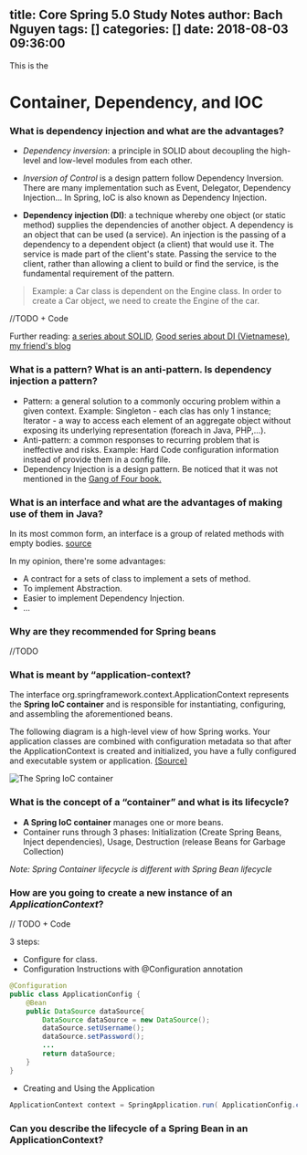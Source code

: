 title: Core Spring 5.0 Study Notes
author: Bach Nguyen
tags: []
categories: []
date: 2018-08-03 09:36:00
---
This is the 

# Container, Dependency, and IOC

### What is dependency injection and what are the advantages?

- *Dependency inversion*: a principle in SOLID about decoupling the high-level and low-level modules from each other. 
- *Inversion of Control* is a design pattern follow Dependency Inversion. There are many implementation such as Event, Delegator, Dependency Injection... In Spring, IoC is also known as Dependency Injection.

- **Dependency injection (DI)**: a technique whereby one object (or static method) supplies the dependencies of another object. A dependency is an object that can be used (a service). An injection is the passing of a dependency to a dependent object (a client) that would use it. The service is made part of the client's state. Passing the service to the client, rather than allowing a client to build or find the service, is the fundamental requirement of the pattern.

> Example: a Car class is dependent on the Engine class. In order to create a Car object, we need to create the Engine of the car.

//TODO + Code

Further reading: [a series about SOLID](https://stackify.com/dependency-inversion-principle/), [Good series about DI (Vietnamese)](https://toidicodedao.com/2015/11/03/dependency-injection-va-inversion-of-control-phan-1-dinh-nghia/), [my friend's blog](https://fromnoobstogeeks.com/2018/05/21/dependency-injection/)

### What is a pattern? What is an anti-pattern. Is dependency injection a pattern?

- Pattern: a general solution to a commonly occuring problem within a given context. Example: Singleton - each clas has only 1 instance; Iterator - a way to access each element of an aggregate object without exposing its underlying representation (foreach in Java, PHP,...).
- Anti-pattern: a common responses to recurring problem that is ineffective and risks. Example: Hard Code configuration information instead of provide them in a config file.
- Dependency Injection is a design pattern. Be noticed that it was not mentioned in the [Gang of Four book.](https://softwareengineering.stackexchange.com/questions/135914/why-was-dependency-injection-pattern-not-included-in-the-gang-of-four/135982)

### What is an interface and what are the advantages of making use of them in Java?
In its most common form, an interface is a group of related methods with empty bodies. [source](https://docs.oracle.com/javase/tutorial/java/concepts/interface.html)

In my opinion, there're some advantages:
- A contract for a sets of class to implement a sets of method.
- To implement Abstraction.
- Easier to implement Dependency Injection.
- ...

### Why are they recommended for Spring beans
//TODO

### What is meant by “application-context?

The interface org.springframework.context.ApplicationContext represents the **Spring IoC container** and is responsible for instantiating, configuring, and assembling the aforementioned beans. 

The following diagram is a high-level view of how Spring works. Your application classes are combined with configuration metadata so that after the ApplicationContext is created and initialized, you have a fully configured and executable system or application. [(Source)](https://docs.spring.io/spring/docs/5.0.8.RELEASE/spring-framework-reference/core.html#beans-basics)

![The Spring IoC container](https://i.imgur.com/LgJEtb4.png)


### What is the concept of a “container” and what is its lifecycle?
- **A Spring IoC container** manages one or more beans. 
- Container runs through 3 phases: Initialization (Create Spring Beans, Inject dependencies), Usage, Destruction (release Beans for Garbage Collection)

*Note: Spring Container lifecycle is different with Spring Bean lifecycle*

### How are you going to create a new instance of an *ApplicationContext*?

// TODO + Code

3 steps:
- Configure for class.
- Configuration Instructions with @Configuration annotation
```java
@Configuration
public class ApplicationConfig {
	@Bean
    public DataSource dataSource{
    	DataSource dataSource = new DataSource();
        dataSource.setUsername();          
        dataSource.setPassword();
        ...
        return dataSource;
    }
}
```
- Creating and Using the Application

```java
ApplicationContext context = SpringApplication.run( ApplicationConfig.class);
```

### Can you describe the lifecycle of a Spring Bean in an ApplicationContext?